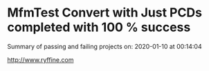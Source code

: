 # MfmTest Convert with Just PCDs completed with 100 % success

Summary of passing and failing projects on: 2020-01-10 at 00:14:04

http://www.ryffine.com
